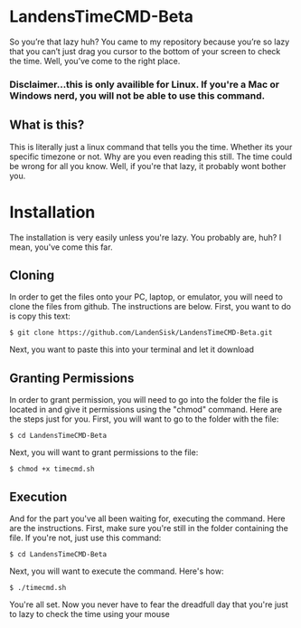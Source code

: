 # LandensTimeCMD-Beta
So you’re that lazy huh?  You came to my repository because you’re so lazy that you can’t just drag you cursor to the bottom of your screen to check the time.  Well, you’ve come to the right place.
### Disclaimer...this is only availible for Linux.  If you're a Mac or Windows nerd, you will not be able to use this command.
## What is this?
This is literally just a linux command that tells you the time.  Whether its your specific timezone or not.  Why are you even reading this still.  The time could be wrong for all you know.  Well, if you're that lazy, it probably wont bother you.
# Installation
The installation is very easily unless you're lazy.  You probably are, huh?  I mean, you've come this far.
## Cloning
In order to get the files onto your PC, laptop, or emulator, you will need to clone the files from github.  The instructions are below.
First, you want to do is copy this text:
```
$ git clone https://github.com/LandenSisk/LandensTimeCMD-Beta.git
```
Next, you want to paste this into your terminal and let it download
## Granting Permissions
In order to grant permission, you will need to go into the folder the file is located in and give it permissions using the "chmod" command.  Here are the steps just for you.
First, you will want to go to the folder with the file:
```
$ cd LandensTimeCMD-Beta
```
Next, you will want to grant permissions to the file:
```
$ chmod +x timecmd.sh
```
## Execution
And for the part you've all been waiting for, executing the command.  Here are the instructions.
First, make sure you're still in the folder containing the file.  If you're not, just use this command:
```
$ cd LandensTimeCMD-Beta
```
Next, you will want to execute the command.  Here's how:
```
$ ./timecmd.sh
```
You're all set.  Now you never have to fear the dreadfull day that you're just to lazy to check the time using your mouse
